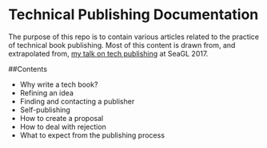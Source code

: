 # Technical Publishing Documentation

The purpose of this repo is to contain various articles related to the practice of technical book publishing. Most of this content is drawn from, and extrapolated from, [my talk on tech publishing](https://archive.org/details/SeaGL2017WritingTheNextGreatTechBook) at SeaGL 2017.

##Contents

* Why write a tech book?
* Refining an idea
* Finding and contacting a publisher
* Self-publishing
* How to create a proposal
* How to deal with rejection
* What to expect from the publishing process
